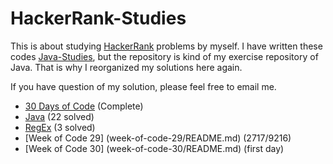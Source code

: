 # HackerRank-Studies

This is about studying [HackerRank]() problems by myself.
I have written these codes [Java-Studies](), but the repository is kind of my exercise repository of Java.
That is why I reorganized my solutions here again.

If you have question of my solution, please feel free to email me.

* [30 Days of Code](30-days-of-code/README.md) (Complete)
* [Java](java/README.md) (22 solved)
* [RegEx](regex/README.md) (3 solved)
* [Week of Code 29] (week-of-code-29/README.md) (2717/9216)
* [Week of Code 30] (week-of-code-30/README.md) (first day)
